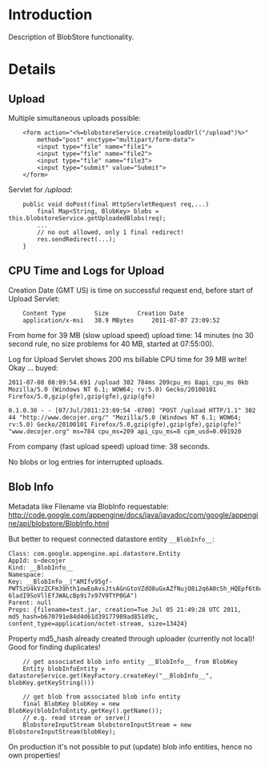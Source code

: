# Introduction #

Description of BlobStore functionality.

# Details #

## Upload ##

Multiple simultaneous uploads possible:
```
	<form action="<%=blobstoreService.createUploadUrl("/upload")%>"
		method="post" enctype="multipart/form-data">
		<input type="file" name="file1">
		<input type="file" name="file2">
		<input type="file" name="file3">
		<input type="submit" value="Submit">
	</form>
```

Servlet for _/upload_:
```
	public void doPost(final HttpServletRequest req,...)
		final Map<String, BlobKey> blobs = this.blobstoreService.getUploadedBlobs(req);
		...
		// no out allowed, only 1 final redirect!
		res.sendRedirect(...);
	}
```

## CPU Time and Logs for Upload ##

Creation Date (GMT US) is time on successful request end, before start of Upload Servlet:
```
	Content Type 		Size 		Creation Date
	application/x-msi 	38.9 MBytes 	2011-07-07 23:09:52 
```
From home for 39 MB (slow upload speed) upload time: 14 minutes (no 30 second rule, no size problems for 40 MB, started at 07:55:00).

Log for Upload Servlet shows 200 ms billable CPU time for 39 MB write! Okay ... buyed:
```
2011-07-08 08:09:54.691 /upload 302 784ms 209cpu_ms 8api_cpu_ms 0kb Mozilla/5.0 (Windows NT 6.1; WOW64; rv:5.0) Gecko/20100101 Firefox/5.0,gzip(gfe),gzip(gfe),gzip(gfe)

0.1.0.30 - - [07/Jul/2011:23:09:54 -0700] "POST /upload HTTP/1.1" 302 44 "http://www.decojer.org/" "Mozilla/5.0 (Windows NT 6.1; WOW64; rv:5.0) Gecko/20100101 Firefox/5.0,gzip(gfe),gzip(gfe),gzip(gfe)" "www.decojer.org" ms=784 cpu_ms=209 api_cpu_ms=8 cpm_usd=0.091920
```

From company (fast upload speed) upload time: 38 seconds.

No blobs or log entries for interrupted uploads.

## Blob Info ##

Metadata like Filename via BlobInfo requestable:
http://code.google.com/appengine/docs/java/javadoc/com/google/appengine/api/blobstore/BlobInfo.html

But better to request connected datastore entity `__BlobInfo__`:

```
Class: com.google.appengine.api.datastore.Entity
AppId: s~decojer
Kind: __BlobInfo__
Namespace: 
Key: __BlobInfo__("AMIfv95gf-PWTSzU4kVzZCFm39hth1owEoAvsJtsAGnGtoVZdO8uGxAZfNujO8i2q6A0cSh_HQEpf6t6u24emXEMxbCMRHtQtCWgIDZ4DA4L6_TLSxL4Ag8VX6fBNx0-6ladI9SoVllEfJWALcBp9i7x97V9TYP0GA")
Parent: null
Props: {filename=test.jar, creation=Tue Jul 05 21:49:28 UTC 2011, md5_hash=b670791e84d4d61d39177989ad851d9c, content_type=application/octet-stream, size=13424}
```

Property md5\_hash already created through uploader (currently not local)! Good for finding duplicates!

```
	// get associated blob info entity __BlobInfo__ from BlobKey
	Entity blobInfoEntity = datastoreService.get(KeyFactory.createKey("__BlobInfo__", blobKey.getKeyString()))

	// get blob from associated blob info entity
	final BlobKey blobKey = new BlobKey(blobInfoEntity.getKey().getName());
	// e.g. read stream or serve()
	BlobstoreInputStream blobstoreInputStream = new BlobstoreInputStream(blobKey);
```

On production it's not possible to put (update) blob info entities, hence no own properties!